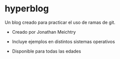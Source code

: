 # hyperblog
Un blog creado para practicar el uso de ramas de git.

* Creado por Jonathan Meichtry

* Incluye ejemplos en distintos sistemas operativos

* Disponible para todas las edades